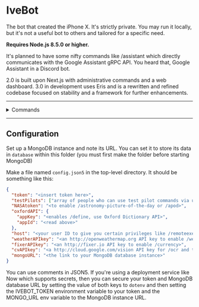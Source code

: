 # IveBot

The bot that created the iPhone X. It's strictly private. You may run it locally,  but it's not a useful bot to others and tailored for a specific need.

**Requires Node.js 8.5.0 or higher.**

It's planned to have some nifty commands like /assistant which directly communicates with the Google Assistant gRPC API. You heard that, Google Assistant in a Discord bot.

2.0 is built upon Next.js with administrative commands and a web dashboard. 3.0 in development uses Eris and is a rewritten and refined codebase focused on stability and a framework for further enhancements.

<hr />
<details><summary>Commands</summary>

<br />

\`/halp\` and \`/help\` - The most innovative help.

**Games.**

- \`/gunfight\`
- \`/random\`
- \`/randomword\`
- \`/choose\`
- \`/reverse\`
- \`/8ball\`
- \`/repeat\`
- \`/calculate\`
- \`/distort\`

**Random searches.**

- \`/urban\`
- \`/cat\` and \`/dog\`
- \`/robohash\`
- \`/zalgo\` \`/dezalgo\`
- \`/namemc\`
- \`/astronomy-picture-of-the-day\` or \`/apod\`
- \`/currency\`

**Utilities.**

- \`/request\` (for test pilots)
- \`/token\`
- \`/weather\`
- \`/say\` | \`/type\`
- \`/editLastSay\`
- \`/remindme\`
- \`/leave\`
- \`/ocr\`
- \`/avatar\`
- \`/userinfo\`
- \`/serverinfo\`
- \`/about\`, \`/ping\`, \`/uptime\` and \`/version\`
- \`/giverole\` and \`/takerole\`

**Administrative commands.**

- \`/ban\`, \`/unban\`, \`/kick\`, \`/mute\` and \`/unmute\`
- \`/warn\` and \`/warnings\` | \`/clearwarns\` and \`/removewarn\`
- \`/changeserverregion\` and \`/listserverregions\`
- \`/purge\`
- \`/slowmode\`

</details>
<hr />

## Configuration

Set up a MongoDB instance and note its URL. You can set it to store its data in `database` within this folder (you must first make the folder before starting MongoDB)

Make a file named `config.json5` in the top-level directory. It should be something like this:

```json
{
  "token": "<insert token here>",
  "testPilots": ["array of people who can use test pilot commands via user ID"],
  "NASAtoken": "<to enable /astronomy-picture-of-the-day or /apod>",
  "oxfordAPI": {
    "appKey": "<enables /define, use Oxford Dictionary API>",
    "appId": "<read above>"
  },
  "host": "<your user ID to give you certain privileges like /remoteexec>",
  "weatherAPIkey": "<an http://openweathermap.org API key to enable /weather>",
  "fixerAPIkey": "<an http://fixer.io API key to enable /currency>",
  "cvAPIkey": "<a http://cloud.google.com/vision API key for /ocr and text recognition>",
  "mongoURL": "<the link to your MongoDB database instance>"
}
```

You can use comments in JSON5. If you're using a deployment service like Now which supports secrets, then you can secure your token and MongoDB database URL by setting the value of both keys to `dotenv` and then setting the IVEBOT_TOKEN environment variable to your token and the MONGO_URL env variable to the MongoDB instance URL.
